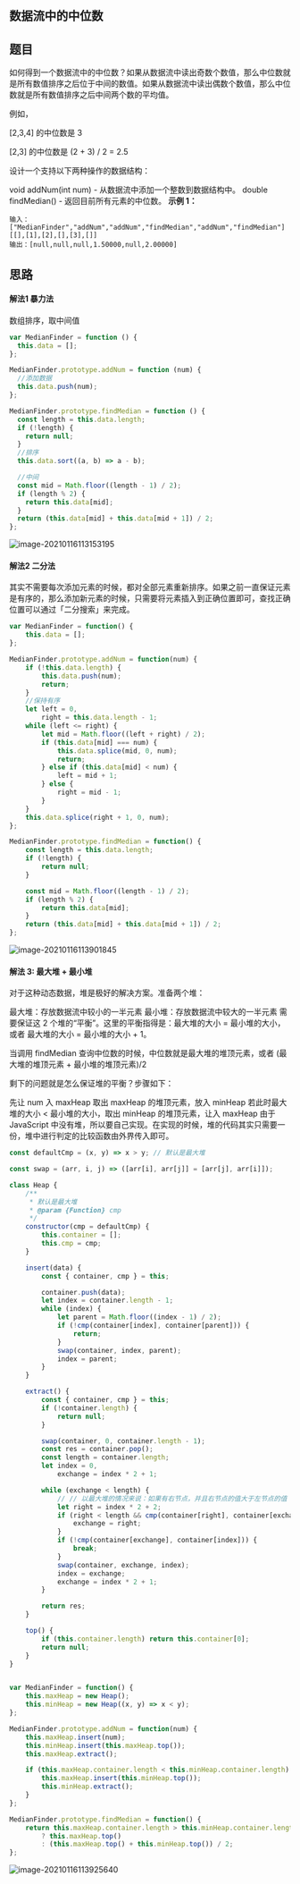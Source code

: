 ## 数据流中的中位数

## 题目

如何得到一个数据流中的中位数？如果从数据流中读出奇数个数值，那么中位数就是所有数值排序之后位于中间的数值。如果从数据流中读出偶数个数值，那么中位数就是所有数值排序之后中间两个数的平均值。

例如，

[2,3,4] 的中位数是 3

[2,3] 的中位数是 (2 + 3) / 2 = 2.5

设计一个支持以下两种操作的数据结构：

void addNum(int num) - 从数据流中添加一个整数到数据结构中。
double findMedian() - 返回目前所有元素的中位数。
**示例 1：**

```
输入：
["MedianFinder","addNum","addNum","findMedian","addNum","findMedian"]
[[],[1],[2],[],[3],[]]
输出：[null,null,null,1.50000,null,2.00000]
```

## 思路

#### 解法1 暴力法

数组排序，取中间值

```js
var MedianFinder = function () {
  this.data = [];
};

MedianFinder.prototype.addNum = function (num) {
  //添加数据
  this.data.push(num);
};

MedianFinder.prototype.findMedian = function () {
  const length = this.data.length;
  if (!length) {
    return null;
  }
  //排序
  this.data.sort((a, b) => a - b);

  //中间
  const mid = Math.floor((length - 1) / 2);
  if (length % 2) {
    return this.data[mid];
  }
  return (this.data[mid] + this.data[mid + 1]) / 2;
};

```

![image-20210116113153195](http://ruoruochen-img-bed.oss-cn-beijing.aliyuncs.com/img/image-20210116113153195.png)

#### 解法2 二分法

其实不需要每次添加元素的时候，都对全部元素重新排序。如果之前一直保证元素是有序的，那么添加新元素的时候，只需要将元素插入到正确位置即可，查找正确位置可以通过「二分搜索」来完成。

```js
var MedianFinder = function() {
    this.data = [];
};

MedianFinder.prototype.addNum = function(num) {
    if (!this.data.length) {
        this.data.push(num);
        return;
    }
	//保持有序
    let left = 0,
        right = this.data.length - 1;
    while (left <= right) {
        let mid = Math.floor((left + right) / 2);
        if (this.data[mid] === num) {
            this.data.splice(mid, 0, num);
            return;
        } else if (this.data[mid] < num) {
            left = mid + 1;
        } else {
            right = mid - 1;
        }
    }
    this.data.splice(right + 1, 0, num);
};

MedianFinder.prototype.findMedian = function() {
    const length = this.data.length;
    if (!length) {
        return null;
    }

    const mid = Math.floor((length - 1) / 2);
    if (length % 2) {
        return this.data[mid];
    }
    return (this.data[mid] + this.data[mid + 1]) / 2;
};
```

![image-20210116113901845](http://ruoruochen-img-bed.oss-cn-beijing.aliyuncs.com/img/image-20210116113901845.png)

#### 解法 3: 最大堆 + 最小堆

对于这种动态数据，堆是极好的解决方案。准备两个堆：

最大堆：存放数据流中较小的一半元素
最小堆：存放数据流中较大的一半元素
需要保证这 2 个堆的“平衡”。这里的平衡指得是：最大堆的大小 = 最小堆的大小， 或者 最大堆的大小 = 最小堆的大小 + 1。

当调用 findMedian 查询中位数的时候，中位数就是最大堆的堆顶元素，或者 (最大堆的堆顶元素 + 最小堆的堆顶元素)/2

剩下的问题就是怎么保证堆的平衡？步骤如下：

先让 num 入 maxHeap
取出 maxHeap 的堆顶元素，放入 minHeap
若此时最大堆的大小 < 最小堆的大小，取出 minHeap 的堆顶元素，让入 maxHeap
由于 JavaScript 中没有堆，所以要自己实现。在实现的时候，堆的代码其实只需要一份，堆中进行判定的比较函数由外界传入即可。

```js
const defaultCmp = (x, y) => x > y; // 默认是最大堆

const swap = (arr, i, j) => ([arr[i], arr[j]] = [arr[j], arr[i]]);

class Heap {
    /**
     * 默认是最大堆
     * @param {Function} cmp
     */
    constructor(cmp = defaultCmp) {
        this.container = [];
        this.cmp = cmp;
    }

    insert(data) {
        const { container, cmp } = this;

        container.push(data);
        let index = container.length - 1;
        while (index) {
            let parent = Math.floor((index - 1) / 2);
            if (!cmp(container[index], container[parent])) {
                return;
            }
            swap(container, index, parent);
            index = parent;
        }
    }

    extract() {
        const { container, cmp } = this;
        if (!container.length) {
            return null;
        }

        swap(container, 0, container.length - 1);
        const res = container.pop();
        const length = container.length;
        let index = 0,
            exchange = index * 2 + 1;

        while (exchange < length) {
            // // 以最大堆的情况来说：如果有右节点，并且右节点的值大于左节点的值
            let right = index * 2 + 2;
            if (right < length && cmp(container[right], container[exchange])) {
                exchange = right;
            }
            if (!cmp(container[exchange], container[index])) {
                break;
            }
            swap(container, exchange, index);
            index = exchange;
            exchange = index * 2 + 1;
        }

        return res;
    }

    top() {
        if (this.container.length) return this.container[0];
        return null;
    }
}


var MedianFinder = function() {
    this.maxHeap = new Heap();
    this.minHeap = new Heap((x, y) => x < y);
};

MedianFinder.prototype.addNum = function(num) {
    this.maxHeap.insert(num);
    this.minHeap.insert(this.maxHeap.top());
    this.maxHeap.extract();

    if (this.maxHeap.container.length < this.minHeap.container.length) {
        this.maxHeap.insert(this.minHeap.top());
        this.minHeap.extract();
    }
};

MedianFinder.prototype.findMedian = function() {
    return this.maxHeap.container.length > this.minHeap.container.length
        ? this.maxHeap.top()
        : (this.maxHeap.top() + this.minHeap.top()) / 2;
};


```

![image-20210116113925640](http://ruoruochen-img-bed.oss-cn-beijing.aliyuncs.com/img/image-20210116113925640.png)